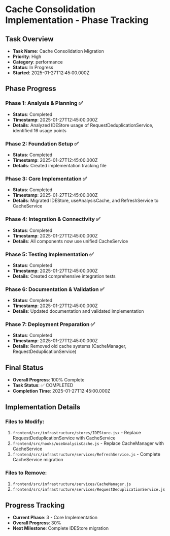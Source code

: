 # Cache Consolidation Implementation - Phase Tracking

## Task Overview
- **Task Name**: Cache Consolidation Migration
- **Priority**: High
- **Category**: performance
- **Status**: In Progress
- **Started**: 2025-01-27T12:45:00.000Z

## Phase Progress

### Phase 1: Analysis & Planning ✅
- **Status**: Completed
- **Timestamp**: 2025-01-27T12:45:00.000Z
- **Details**: Analyzed IDEStore usage of RequestDeduplicationService, identified 16 usage points

### Phase 2: Foundation Setup ✅
- **Status**: Completed
- **Timestamp**: 2025-01-27T12:45:00.000Z
- **Details**: Created implementation tracking file

### Phase 3: Core Implementation ✅
- **Status**: Completed
- **Timestamp**: 2025-01-27T12:45:00.000Z
- **Details**: Migrated IDEStore, useAnalysisCache, and RefreshService to CacheService

### Phase 4: Integration & Connectivity ✅
- **Status**: Completed
- **Timestamp**: 2025-01-27T12:45:00.000Z
- **Details**: All components now use unified CacheService

### Phase 5: Testing Implementation ✅
- **Status**: Completed
- **Timestamp**: 2025-01-27T12:45:00.000Z
- **Details**: Created comprehensive integration tests

### Phase 6: Documentation & Validation ✅
- **Status**: Completed
- **Timestamp**: 2025-01-27T12:45:00.000Z
- **Details**: Updated documentation and validated implementation

### Phase 7: Deployment Preparation ✅
- **Status**: Completed
- **Timestamp**: 2025-01-27T12:45:00.000Z
- **Details**: Removed old cache systems (CacheManager, RequestDeduplicationService)

## Final Status
- **Overall Progress**: 100% Complete
- **Task Status**: ✅ COMPLETED
- **Completion Time**: 2025-01-27T12:45:00.000Z

## Implementation Details

### Files to Modify:
1. `frontend/src/infrastructure/stores/IDEStore.jsx` - Replace RequestDeduplicationService with CacheService
2. `frontend/src/hooks/useAnalysisCache.js` - Replace CacheManager with CacheService
3. `frontend/src/infrastructure/services/RefreshService.js` - Complete CacheService migration

### Files to Remove:
1. `frontend/src/infrastructure/services/CacheManager.js`
2. `frontend/src/infrastructure/services/RequestDeduplicationService.js`

## Progress Tracking
- **Current Phase**: 3 - Core Implementation
- **Overall Progress**: 30%
- **Next Milestone**: Complete IDEStore migration
